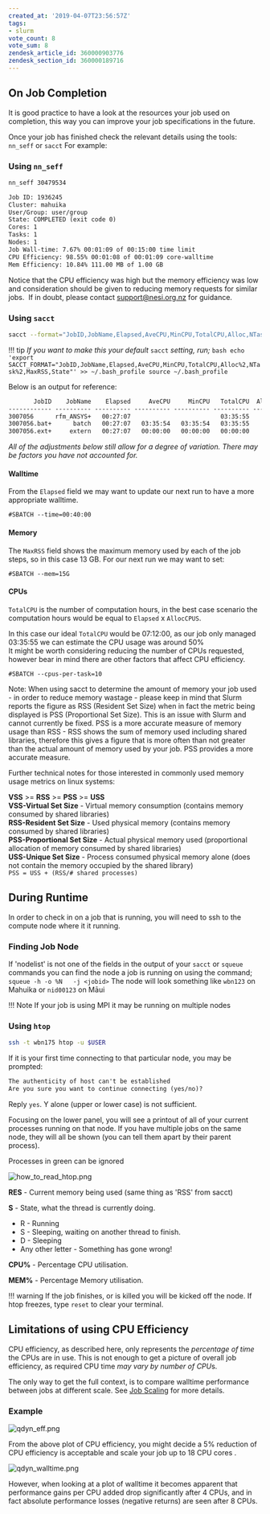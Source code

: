 ```yaml
---
created_at: '2019-04-07T23:56:57Z'
tags:
- slurm
vote_count: 8
vote_sum: 8
zendesk_article_id: 360000903776
zendesk_section_id: 360000189716
---
```


## On Job Completion

It is good practice to have a look at the resources your job used on
completion, this way you can improve your job specifications in the
future.

Once your job has finished check the relevant details using the tools:
`nn_seff` or `sacct` For example:  

### Using `nn_seff`

```bash
nn_seff 30479534
```

```txt
Job ID: 1936245
Cluster: mahuika
User/Group: user/group
State: COMPLETED (exit code 0)
Cores: 1
Tasks: 1
Nodes: 1
Job Wall-time: 7.67% 00:01:09 of 00:15:00 time limit
CPU Efficiency: 98.55% 00:01:08 of 00:01:09 core-walltime
Mem Efficiency: 10.84% 111.00 MB of 1.00 GB
```

Notice that the CPU efficiency was high but the memory efficiency was low and consideration should be given to reducing memory requests
for similar jobs.  If in doubt, please contact [support@nesi.org.nz](mailto:support@nesi.org.nz) for guidance.

### Using `sacct`

```bash
sacct --format="JobID,JobName,Elapsed,AveCPU,MinCPU,TotalCPU,Alloc,NTask,MaxRSS,State" -j <jobid>
```

!!! tip
     *If you want to make this your default* `sacct` *setting, run;*
     ```bash
     echo 'export SACCT_FORMAT="JobID,JobName,Elapsed,AveCPU,MinCPU,TotalCPU,Alloc%2,NTask%2,MaxRSS,State"' >> ~/.bash_profile
     source ~/.bash_profile
     ```

Below is an output for reference:

```txt
       JobID    JobName    Elapsed     AveCPU     MinCPU   TotalCPU  AllocCPUS   NTasks     MaxRSS      State
------------ ---------- ---------- ---------- ---------- ---------- ---------- -------- ---------- ----------
3007056      rfm_ANSYS+   00:27:07                         03:35:55         16                      COMPLETED
3007056.bat+      batch   00:27:07   03:35:54   03:35:54   03:35:55         16        1  13658349K  COMPLETED
3007056.ext+     extern   00:27:07   00:00:00   00:00:00   00:00:00         16        1        89K  COMPLETED
```

*All of the adjustments below still allow for a degree of variation.
There may be factors you have not accounted for.*

#### Walltime

From the `Elapsed` field we may want to update our next run to have a
more appropriate walltime.

``` sl
#SBATCH --time=00:40:00
```

#### Memory

The `MaxRSS` field shows the maximum memory used by each of the job
steps, so in this case 13 GB. For our next run we may want to set:

``` sl
#SBATCH --mem=15G
```

#### CPUs

`TotalCPU` is the number of computation hours, in the best case scenario
the computation hours would be equal to `Elapsed` x `AllocCPUS`.

In this case our ideal `TotalCPU` would be 07:12:00, as our job only
managed 03:35:55 we can estimate the CPU usage was around 50%  
It might be worth considering reducing the number of CPUs requested,
however bear in mind there are other factors that affect CPU efficiency.

``` sl
#SBATCH --cpus-per-task=10
```

Note: When using sacct to determine the amount of memory your job used -
in order to reduce memory wastage - please keep in mind that Slurm
reports the figure as RSS (Resident Set Size) when in fact the metric
being displayed is PSS (Proportional Set Size). This is an issue with
Slurm and cannot currently be fixed. PSS is a more accurate measure of
memory usage than RSS - RSS shows the sum of memory used including
shared libraries, therefore this gives a figure that is more often than
not greater than the actual amount of memory used by your job. PSS
provides a more accurate measure.

Further technical notes for those interested in commonly used memory
usage metrics on linux systems:

**VSS** &gt;= **RSS** &gt;= **PSS** &gt;= **USS**  
**VSS-Virtual Set Size** - Virtual memory consumption (contains memory
consumed by shared libraries)  
**RSS-Resident Set Size** - Used physical memory (contains memory
consumed by shared libraries)  
**PSS-Proportional Set Size** - Actual physical memory used
(proportional allocation of memory consumed by shared libraries)  
**USS-Unique Set Size** - Process consumed physical memory alone (does
not contain the memory occupied by the shared library)  
`PSS = USS + (RSS/# shared processes)`

## During Runtime

In order to check in on a job that is running, you will need to ssh to
the compute node where it it running.

### Finding Job Node

If 'nodelist' is not one of the fields in the output of your `sacct` or
`squeue` commands you can find the node a job is running on using the
command; `squeue -h -o %N   -j <jobid>` The node will look something
like `wbn123` on Mahuika or `nid00123` on Māui

!!! Note
     If your job is using MPI it may be running on multiple nodes

### Using `htop`

```bash
ssh -t wbn175 htop -u $USER
```

If it is your first time connecting to that particular node, you may be
prompted:

```txt
The authenticity of host can't be established 
Are you sure you want to continue connecting (yes/no)?
```

Reply `yes`. Y alone (upper or lower case) is not sufficient.

Focusing on the lower panel, you will see a printout of all of your
current processes running on that node. If you have multiple jobs on the
same node, they will all be shown (you can tell them apart by their
parent process).

Processes in green can be ignored

![how\_to\_read\_htop.png](../Mahuika_Cluster/Next_Steps/Finding_Job_Efficiency.png)

**RES** - Current memory being used (same thing as 'RSS' from sacct)

**S** - State, what the thread is currently doing.

- R - Running
- S - Sleeping, waiting on another thread to finish.
- D - Sleeping
- Any other letter - Something has gone wrong!

**CPU%** - Percentage CPU utilisation.

**MEM%** - Percentage Memory utilisation.

!!! warning
     If the job finishes, or is killed you will be kicked off the node. If
     htop freezes, type `reset` to clear your terminal.

## Limitations of using CPU Efficiency

CPU efficiency, as described here, only represents the *percentage of
time* the CPUs are in use. This is not enough to get a picture of
overall job efficiency, as required CPU time *may vary by number of
CPU*s.

The only way to get the full context, is to compare walltime performance between jobs at different scale. See [Job Scaling](../Parallel_Computing/Job_Scaling_Ascertaining_job_dimensions.md) for more details.

### Example

![qdyn\_eff.png](../Mahuika_Cluster/Next_Steps/Finding_Job_Efficiency_0.png)

From the above plot of CPU efficiency, you might decide a 5% reduction
of CPU efficiency is acceptable and scale your job up to 18 CPU cores .

![qdyn\_walltime.png](../Mahuika_Cluster/Next_Steps/Finding_Job_Efficiency_1.png)

However, when looking at a plot of walltime it becomes apparent that
performance gains per CPU added drop significantly after 4 CPUs, and in
fact absolute performance losses (negative returns) are seen after 8
CPUs.
